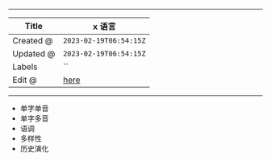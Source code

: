 -----

| Title     | x 语言                                                |
| --------- | --------------------------------------------------- |
| Created @ | `2023-02-19T06:54:15Z`                              |
| Updated @ | `2023-02-19T06:54:15Z`                              |
| Labels    | \`\`                                                |
| Edit @    | [here](https://github.com/junxnone/wiki/issues/129) |

-----

  - 单字单音
  - 单字多音
  - 语调
  - 多样性
  - 历史演化
